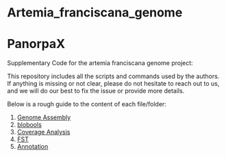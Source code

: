 # Artemia_franciscana_genome
# PanorpaX
Supplementary Code for the artemia franciscana genome project:

This repository includes all the scripts and commands used by the authors. If anything is missing or not clear, please do not hesitate to reach out to us, and we will do our best to fix the issue or provide more details.

Below is a rough guide to the content of each file/folder:

1. [Genome Assembly](https://github.com/Melkrewi/Artemia_franciscana_genome/blob/main/final_pipeline.md) 
2. [blobools](https://github.com/Melkrewi/Artemia_franciscana_genome/blob/main/blobtools.md)
3. [Coverage Analysis]()
4. [FST]()
5. [Annotation](https://github.com/Melkrewi/Artemia_franciscana_genome/blob/main/braker_genome_annotation.md)
